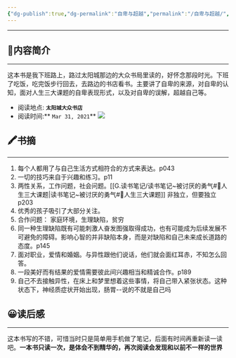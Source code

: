 ```yaml
---
{"dg-publish":true,"dg-permalink":"自卑与超越","permalink":"/自卑与超越/","noteIcon":"","created":"2021-03-31","updated":""}
---
```


---

## 📜**内容简介**
---

这本书是我下班路上，路过太阳城那边的大众书局里读的，好怀念那段时光。下班了吃饭，吃完饭步行回去，去路边的书店看书。主要讲了自卑的来源，对自卑的认知，面对人生三大课题的自卑表现形式，以及对自卑的误解，超越自己等。
- 阅读地点: **`太阳城大众书店`**
- 阅读时间:** `Mar 31, 2021`**
![](/img/user/Z.image/读书笔记/20230414170658.png)

## 🖍️书摘
---
1. 每个人都用了与自己生活方式相符合的方式来表达。p043 
2. 一切的技巧来自于兴趣和练习。p11 
3. 两性关系，工作问题，社会问题。[[G.读书笔记/读书笔记~被讨厌的勇气#📄人生三大课题\|读书笔记~被讨厌的勇气#📄人生三大课题]]    非独立，但要独立  p203  
4. 优秀的孩子吸引了大部分关注。
5. 合作问题： 家庭环境，生理缺陷，贫穷 
6. 同一种生理缺陷既有可能刺激人奋发图强取得成功，也有可能成为后续发展不可避免的障碍。影响心智的并非缺陷本身，而是对缺陷和自己未来成长道路的态度。p145 
7. 面对职业，爱情和婚姻。与异性跟他们说话，他们就会面红耳赤，不知怎么回答。
8. 一段美好而有结果的爱情需要彼此间兴趣相当和精诚合作。p189
9. 自己不去接触异性，在床上和梦里想着这些事情，将自己带入紧张状态。这种状态下，神经质症状开始出现，肠胃--说的不就是自己吗

## 😀读后感
---
这本书写的不错，可惜当时只是简单用手机做了笔记，后面有时间再重新读一读吧。**一本书只读一次，是体会不到精华的，再次阅读会发现和以前不一样的世界**




